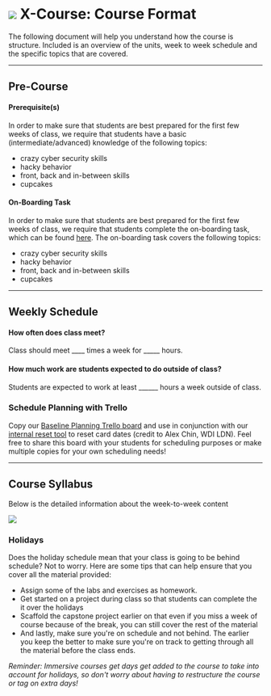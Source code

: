 # ![](https://ga-dash.s3.amazonaws.com/production/assets/logo-9f88ae6c9c3871690e33280fcf557f33.png) X-Course: Course Format

The following document will help you understand how the course is structure. Included is an overview of the units, week to week schedule and the specific topics that are covered.

---

## Pre-Course

#### Prerequisite(s)

In order to make sure that students are best prepared for the first few weeks of class, we require that students have a basic (intermediate/advanced) knowledge of the following topics:

* crazy cyber security skills
* hacky behavior
* front, back and in-between skills
* cupcakes

#### On-Boarding Task

In order to make sure that students are best prepared for the first few weeks of class, we require that students complete the on-boarding task, which can be found [here](../02-onboarding-task). The on-boarding task covers the following topics:

* crazy cyber security skills
* hacky behavior
* front, back and in-between skills
* cupcakes

---

## Weekly Schedule

#### How often does class meet?
Class should meet ____ times a week for _____ hours.

#### How much work are students expected to do outside of class?
Students are expected to work at least ______ hours a week outside of class.


### Schedule Planning with Trello
Copy our [Baseline Planning Trello board](#) and use in conjunction with our [internal reset tool](http://trello-bulk-card-mover.herokuapp.com/) to reset card dates (credit to Alex Chin, WDI LDN). Feel free to share this board with your students for scheduling purposes or make multiple copies for your own scheduling needs!

---

## Course Syllabus

Below is the detailed information about the week-to-week content

![](~/resources/syllabus.png)

<!-- A link to the keynote template for the high level syllabus can be found in the `getting-started` folder. Find the `assets` folder and open up the `high-level-syllabus.key` file. -->

### Holidays

Does the holiday schedule mean that your class is going to be behind schedule? Not to worry. Here are some tips that can help ensure that you cover all the material provided:

- Assign some of the labs and exercises as homework.
- Get started on a project during class so that students can complete the it over the holidays
- Scaffold the capstone project earlier on that even if you miss a week of course because of the break, you can still cover the rest of the material
- And lastly, make sure you're on schedule and not behind. The earlier you keep the better to make sure you're on track to getting through all the material before the class ends.

*Reminder: Immersive courses get days get added to the course to take into account for holidays, so don't worry about having to restructure the course or tag on extra days!*
